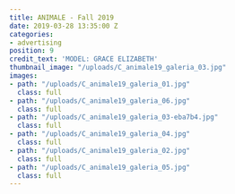 ```yaml
---
title: ANIMALE - Fall 2019
date: 2019-03-28 13:35:00 Z
categories:
- advertising
position: 9
credit_text: 'MODEL: GRACE ELIZABETH'
thumbnail_image: "/uploads/C_animale19_galeria_03.jpg"
images:
- path: "/uploads/C_animale19_galeria_01.jpg"
  class: full
- path: "/uploads/C_animale19_galeria_06.jpg"
  class: full
- path: "/uploads/C_animale19_galeria_03-eba7b4.jpg"
  class: full
- path: "/uploads/C_animale19_galeria_04.jpg"
  class: full
- path: "/uploads/C_animale19_galeria_02.jpg"
  class: full
- path: "/uploads/C_animale19_galeria_05.jpg"
  class: full
---
```


